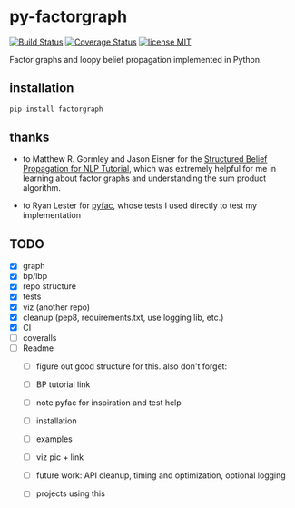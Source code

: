 # py-factorgraph

[![Build Status](https://travis-ci.org/mbforbes/py-factorgraph.svg?branch=master)](https://travis-ci.org/mbforbes/py-factorgraph)
[![Coverage Status](https://coveralls.io/repos/github/mbforbes/py-factorgraph/badge.svg?branch=master)](https://coveralls.io/github/mbforbes/py-factorgraph?branch=master)
[![license MIT](http://b.repl.ca/v1/license-MIT-brightgreen.png)](https://github.com/mbforbes/py-factorgraph/blob/master/LICENSE.txt)

Factor graphs and loopy belief propagation implemented in Python.

## installation

```bash
pip install factorgraph
```

## thanks

- to Matthew R. Gormley and Jason Eisner for the [Structured Belief Propagation
  for NLP Tutorial](https://www.cs.cmu.edu/~mgormley/bp-tutorial/), which was
  extremely helpful for me in learning about factor graphs and understanding
  the sum product algorithm.

- to Ryan Lester for [pyfac](https://github.com/rdlester/pyfac), whose tests I
  used directly to test my implementation

## TODO

-	[x] graph
-	[x] bp/lbp
-	[x] repo structure
-	[x] tests
-	[x] viz (another repo)
-	[x] cleanup (pep8, requirements.txt, use logging lib, etc.)
-	[x] CI
-   [ ] coveralls
-	[ ] Readme
    -   [ ] figure out good structure for this. also don't forget:
    -   [ ] BP tutorial link
    -   [ ] note pyfac for inspiration and test help
    -   [ ] installation
    -   [ ] examples
    -   [ ] viz pic + link
    -	[ ] future work: API cleanup, timing and optimization, optional logging
    -   [ ] projects using this

